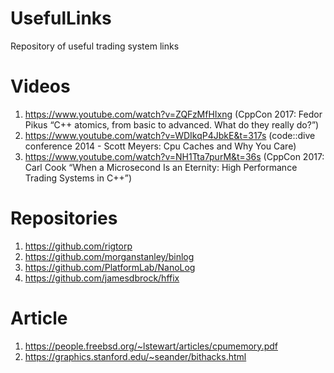# UsefulLinks
Repository of useful trading system links

# Videos
1.  https://www.youtube.com/watch?v=ZQFzMfHIxng (CppCon 2017: Fedor Pikus “C++ atomics, from basic to advanced. What do they really do?”)
2.  https://www.youtube.com/watch?v=WDIkqP4JbkE&t=317s (code::dive conference 2014 - Scott Meyers: Cpu Caches and Why You Care)
3.  https://www.youtube.com/watch?v=NH1Tta7purM&t=36s (CppCon 2017: Carl Cook “When a Microsecond Is an Eternity: High Performance Trading Systems in C++”)

# Repositories
1. https://github.com/rigtorp
2. https://github.com/morganstanley/binlog
3. https://github.com/PlatformLab/NanoLog
4. https://github.com/jamesdbrock/hffix

# Article
1. https://people.freebsd.org/~lstewart/articles/cpumemory.pdf
2. https://graphics.stanford.edu/~seander/bithacks.html

